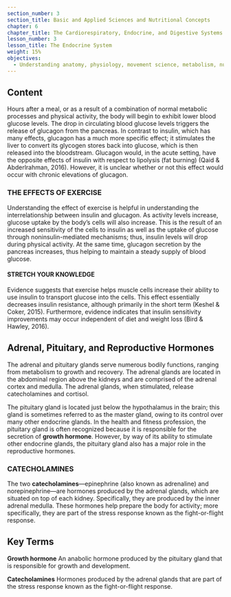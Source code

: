 ```yaml
---
section_number: 3
section_title: Basic and Applied Sciences and Nutritional Concepts
chapter: 6
chapter_title: The Cardiorespiratory, Endocrine, and Digestive Systems
lesson_number: 3
lesson_title: The Endocrine System
weight: 15%
objectives:
  - Understanding anatomy, physiology, movement science, metabolism, nutrition, and supplementation.
---
```


## Content
Hours after a meal, or as a result of a combination of normal metabolic processes and physical activity, the body will begin to exhibit lower blood glucose levels. The drop in circulating blood glucose levels triggers the release of glucagon from the pancreas. In contrast to insulin, which has many effects, glucagon has a much more specific effect; it stimulates the liver to convert its glycogen stores back into glucose, which is then released into the bloodstream. Glucagon would, in the acute setting, have the opposite effects of insulin with respect to lipolysis (fat burning) (Qaid & Abderlrahman, 2016). However, it is unclear whether or not this effect would occur with chronic elevations of glucagon.

### THE EFFECTS OF EXERCISE

Understanding the effect of exercise is helpful in understanding the interrelationship between insulin and glucagon. As activity levels increase, glucose uptake by the body’s cells will also increase. This is the result of an increased sensitivity of the cells to insulin as well as the uptake of glucose through noninsulin-mediated mechanisms; thus, insulin levels will drop during physical activity. At the same time, glucagon secretion by the pancreas increases, thus helping to maintain a steady supply of blood glucose.

#### STRETCH YOUR KNOWLEDGE

Evidence suggests that exercise helps muscle cells increase their ability to use insulin to transport glucose into the cells. This effect essentially decreases insulin resistance, although primarily in the short term (Keshel & Coker, 2015). Furthermore, evidence indicates that insulin sensitivity improvements may occur independent of diet and weight loss (Bird & Hawley, 2016).

## Adrenal, Pituitary, and Reproductive Hormones

The adrenal and pituitary glands serve numerous bodily functions, ranging from metabolism to growth and recovery. The adrenal glands are located in the abdominal region above the kidneys and are comprised of the adrenal cortex and medulla. The adrenal glands, when stimulated, release catecholamines and cortisol.

The pituitary gland is located just below the hypothalamus in the brain; this gland is sometimes referred to as the master gland, owing to its control over many other endocrine glands. In the health and fitness profession, the pituitary gland is often recognized because it is responsible for the secretion of **growth hormone**. However, by way of its ability to stimulate other endocrine glands, the pituitary gland also has a major role in the reproductive hormones.

### CATECHOLAMINES

The two **catecholamines**—epinephrine (also known as adrenaline) and norepinephrine—are hormones produced by the adrenal glands, which are situated on top of each kidney. Specifically, they are produced by the inner adrenal medulla. These hormones help prepare the body for activity; more specifically, they are part of the stress response known as the fight-or-flight response.

## Key Terms

**Growth hormone**
An anabolic hormone produced by the pituitary gland that is responsible for growth and development.

**Catecholamines**
Hormones produced by the adrenal glands that are part of the stress response known as the fight-or-flight response.